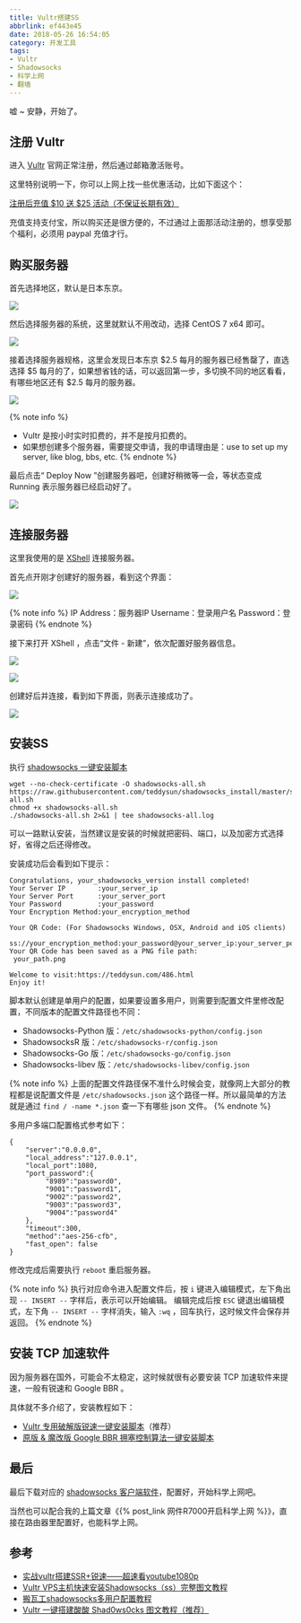 ```yaml
---
title: Vultr搭建SS
abbrlink: ef443e45
date: 2018-05-26 16:54:05
category: 开发工具
tags:
- Vultr
- Shadowsocks
- 科学上网
- 翻墙
---
```


嘘 ~ 安静，开始了。

<!-- more -->

## 注册 Vultr

进入 [Vultr](https://www.vultr.com/) 官网正常注册，然后通过邮箱激活账号。

这里特别说明一下，你可以上网上找一些优惠活动，比如下面这个：

[注册后充值 $10 送 $25 活动（不保证长期有效）](https://www.vultr.com/promo25b/?service=promo25b)

充值支持支付宝，所以购买还是很方便的，不过通过上面那活动注册的，想享受那个福利，必须用 paypal 充值才行。

## 购买服务器

首先选择地区，默认是日本东京。

![](https://i.loli.net/2018/05/26/5b097d1381ea2.png)

然后选择服务器的系统，这里就默认不用改动，选择 CentOS 7 x64 即可。

![](https://i.loli.net/2018/05/26/5b097e048ab00.png)

接着选择服务器规格，这里会发现日本东京 $2.5 每月的服务器已经售罄了，直选选择 $5 每月的了，如果想省钱的话，可以返回第一步，多切换不同的地区看看，有哪些地区还有 $2.5 每月的服务器。

![](https://i.loli.net/2018/05/26/5b097eca4965d.png)

{% note info %}
- Vultr 是按小时实时扣费的，并不是按月扣费的。
- 如果想创建多个服务器，需要提交申请，我的申请理由是：use to set up my server, like blog, bbs, etc.
{% endnote %}

最后点击“ Deploy Now ”创建服务器吧，创建好稍微等一会，等状态变成 Running 表示服务器已经启动好了。

![](https://i.loli.net/2018/05/26/5b09830d2c868.png)

## 连接服务器

这里我使用的是 [XShell](http://www.netsarang.com/products/xsh_overview.html) 连接服务器。

首先点开刚才创建好的服务器，看到这个界面：

![](https://i.loli.net/2018/05/26/5b09844e89dca.png)

{% note info %}
IP Address：服务器IP
Username：登录用户名
Password：登录密码
{% endnote %}

接下来打开 XShell ，点击“文件 - 新建”，依次配置好服务器信息。

![](https://i.loli.net/2018/05/27/5b0985f882f7a.png)

![](https://i.loli.net/2018/05/27/5b098652979e2.png)

创建好后并连接，看到如下界面，则表示连接成功了。

![](https://i.loli.net/2018/05/27/5b09870a28252.png)

## 安装SS

执行 [shadowsocks 一键安装脚本](https://teddysun.com/486.html)

```
wget --no-check-certificate -O shadowsocks-all.sh https://raw.githubusercontent.com/teddysun/shadowsocks_install/master/shadowsocks-all.sh
chmod +x shadowsocks-all.sh
./shadowsocks-all.sh 2>&1 | tee shadowsocks-all.log
```

可以一路默认安装，当然建议是安装的时候就把密码、端口，以及加密方式选择好，省得之后还得修改。

安装成功后会看到如下提示：

```
Congratulations, your_shadowsocks_version install completed!
Your Server IP        :your_server_ip
Your Server Port      :your_server_port
Your Password         :your_password
Your Encryption Method:your_encryption_method

Your QR Code: (For Shadowsocks Windows, OSX, Android and iOS clients)
 ss://your_encryption_method:your_password@your_server_ip:your_server_port
Your QR Code has been saved as a PNG file path:
 your_path.png

Welcome to visit:https://teddysun.com/486.html
Enjoy it!
```

脚本默认创建是单用户的配置，如果要设置多用户，则需要到配置文件里修改配置，不同版本的配置文件路径也不同：

- Shadowsocks-Python 版：`/etc/shadowsocks-python/config.json`
- ShadowsocksR 版：`/etc/shadowsocks-r/config.json`
- Shadowsocks-Go 版：`/etc/shadowsocks-go/config.json`
- Shadowsocks-libev 版：`/etc/shadowsocks-libev/config.json`

{% note info %}
上面的配置文件路径保不准什么时候会变，就像网上大部分的教程都是说配置文件是 `/etc/shadowsocks.json` 这个路径一样。所以最简单的方法就是通过 `find / -name *.json` 查一下有哪些 json 文件。
{% endnote %}

多用户多端口配置格式参考如下：

```
{
    "server":"0.0.0.0",
    "local_address":"127.0.0.1",
    "local_port":1080,
    "port_password":{
         "8989":"password0",
         "9001":"password1",
         "9002":"password2",
         "9003":"password3",
         "9004":"password4"
    },
    "timeout":300,
    "method":"aes-256-cfb",
    "fast_open": false
}
```

修改完成后需要执行 `reboot` 重启服务器。

{% note info %}
执行对应命令进入配置文件后，按 `i` 键进入编辑模式，左下角出现 `-- INSERT --` 字样后，表示可以开始编辑。
编辑完成后按 `ESC` 键退出编辑模式，左下角 `-- INSERT --` 字样消失，输入 `:wq` ，回车执行，这时候文件会保存并返回。
{% endnote %}

## 安装 TCP 加速软件

因为服务器在国外，可能会不太稳定，这时候就很有必要安装 TCP 加速软件来提速，一般有锐速和 Google BBR 。

具体就不多介绍了，安装教程如下：

- [Vultr 专用破解版锐速一键安装脚本](https://www.vultrcn.com/7.html)（推荐）
- [原版 & 魔改版 Google BBR 拥塞控制算法一键安装脚本](https://www.vultrcn.com/5.html)

## 最后

最后下载对应的 [shadowsocks 客户端软件](https://www.shadowsocks.org/en/download/clients.html)，配置好，开始科学上网吧。

当然也可以配合我的上篇文章《{% post_link 网件R7000开启科学上网 %}》，直接在路由器里配置好，也能科学上网。

## 参考

- [实战vultr搭建SSR+锐速——超速看youtube1080p](https://www.qcgzxw.cn/1640.html)
- [Vultr VPS主机快速安装Shadowsocks（ss）完整图文教程](http://vultr.aicnm.com/Vultr-VPS%E4%B8%BB%E6%9C%BA%E5%BF%AB%E9%80%9F%E5%AE%89%E8%A3%85Shadowsocks%EF%BC%88ss%EF%BC%89%E5%AE%8C%E6%95%B4%E5%9B%BE%E6%96%87%E6%95%99%E7%A8%8B/)
- [搬瓦工shadowsocks多用户配置教程](http://calonye.com/22419.html)
- [Vultr 一键搭建酸酸 Shad0ws0cks 图文教程（推荐）](https://www.vultrcn.com/6.html)